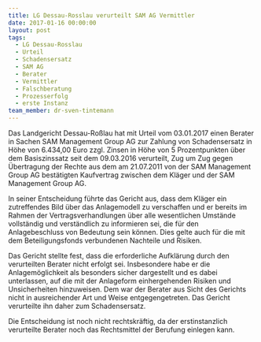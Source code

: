 ```yaml
---
title: LG Dessau-Rosslau verurteilt SAM AG Vermittler
date: 2017-01-16 00:00:00
layout: post
tags:
  - LG Dessau-Rosslau
  - Urteil
  - Schadensersatz
  - SAM AG
  - Berater
  - Vermittler
  - Falschberatung
  - Prozesserfolg
  - erste Instanz
team_member: dr-sven-tintemann
---
```



Das Landgericht Dessau-Ro&szlig;lau hat mit Urteil vom 03.01.2017 einen Berater in Sachen SAM Management Group AG zur Zahlung von Schadensersatz in H&ouml;he von 6.434,00 Euro zzgl. Zinsen in H&ouml;he von 5 Prozentpunkten &uuml;ber dem Basiszinssatz seit dem 09.03.2016 verurteilt, Zug um Zug gegen &Uuml;bertragung der Rechte aus dem am 21.07.2011 von der SAM Management Group AG best&auml;tigten Kaufvertrag zwischen dem Kl&auml;ger und der SAM Management Group AG.

In seiner Entscheidung f&uuml;hrte das Gericht aus, dass dem Kl&auml;ger ein zutreffendes Bild &uuml;ber das Anlagemodell zu verschaffen und er bereits im Rahmen der Vertragsverhandlungen &uuml;ber alle wesentlichen Umst&auml;nde vollst&auml;ndig und verst&auml;ndlich zu informieren sei, die f&uuml;r den Anlagebeschluss von Bedeutung sein k&ouml;nnen. Dies gelte auch f&uuml;r die mit dem Beteiligungsfonds verbundenen Nachteile und Risiken.

Das Gericht stellte fest, dass die erforderliche Aufkl&auml;rung durch den verurteilten Berater nicht erfolgt sei. Insbesondere habe er die Anlagem&ouml;glichkeit als besonders sicher dargestellt und es dabei unterlassen, auf die mit der Anlageform einhergehenden Risiken und Unsicherheiten hinzuweisen. Dem war der Berater aus Sicht des Gerichts nicht in ausreichender Art und Weise entgegengetreten. Das Gericht verurteilte ihn daher zum Schadensersatz.

Die Entscheidung ist noch nicht rechtskr&auml;ftig, da der erstinstanzlich verurteilte Berater noch das Rechtsmittel der Berufung einlegen kann.

&nbsp;